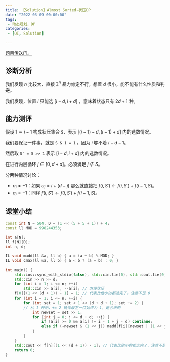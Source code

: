 ```yaml
---
title: 【Solution】Almost Sorted-状压DP
date: "2022-03-09 00:00:00"
tags:
 - 动态规划，DP
categories:
 - [OI, Solution]

---
```


[题目传送门。](https://atcoder.jp/contests/arc132/tasks/arc132_c)

<!--more-->

## 诊断分析

我们发现 $n$ 比较大，直接 $2^n$ 暴力肯定不行，想着 $d$ 很小，能不能有什么性质~~和判定~~。

我们发现，位置 $i$ 只能选 $[i-d,i+d]$ ，意味着状态只有 $2d+1$ 种。

## 能力测评

假设 $1 \sim i-1$ 构成状压集合 $\texttt{S}$，表示 $[(i-1)-d,(i-1)+d]$ 内的选数情况。

我们要保证一件事，就是 $\texttt{S & 1 = 1}$  。因为 $i$ 够不着 $i-d-1$。

然后取 $\texttt{S' = S >> 1}$ 表示  $[i-d,i+d]$ 内的选数情况。

在进行内层循环 $j\in [0,d+d]$。必须满足 $j \notin S$。

分两种情况讨论：

- $a_i\neq -1$：如果 $a_i=i+(d-j)$ 那么就直接把 $f(i,S')\leftarrow f(i,S')+f(i-1,S)$。
- $a_i=-1$：同样 $f(i,S')\leftarrow f(i,S')+f(i-1,S)$。

## 课堂小结

```cpp
const int N = 504, D = (1 << (5 + 5 + 1)) + 4;
const ll MOD = 998244353;

int a[N];
ll f[N][D];
int n, d;

IL void madd(ll &a, ll b) { a = (a + b) % MOD; }
IL void cmax(ll &a, ll b) { a < b ? (a = b) : 0; }

int main() {
	std::ios::sync_with_stdio(false), std::cin.tie(0), std::cout.tie(0);
	std::cin >> n >> d;
	for (int i = 1; i <= n; ++i)
		std::cin >> a[i], --a[i]; // 方便状压
	f[0][(1 << (d + 1)) - 1] = 1; // 代表比他小的都选完了，注意不是 0
	for (int i = 1; i <= n; ++i) {
		for (int set = 1; set < 1 << (d + d + 1); set += 2) {
		// 从 1 开始，+= 2 确保最左一位始终为 1，是合法的
			int newset = set >> 1;
			for (int j = 0; j <= d + d; ++j) {
				if (a[i] >= 0 && a[i] != i - 1 + j - d) continue;
				else if (~newset & (1 << j)) madd(f[i][newset | (1 << j)], f[i - 1][set]);
			}
		}
	}
	std::cout << f[n][(1 << (d + 1)) - 1]; // 代表比他小的都选完了，注意不是 0
	return 0;
}
```


